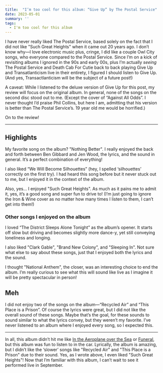 ```yaml
---
title:  "I’m too cool for this album: “Give Up” by The Postal Service"
date: 2023-05-01
summary: ''
tags:
  - I'm too cool for this album
---
```

I have never really liked The Postal Service, based solely on the fact that I did not like "Such Great Heights" when it came out 20 years ago. I don’t know why—I love electronic music plus, cringe, I did like a couple Owl City songs, who everyone compared to the Postal Service. Since I’m on a kick of revisiting albums I ignored in the 90s and early 00s, plus I’m actually *seeing* The Postal Service and Death Cab For Cutie back to back playing Give Up and Transatlanticism live in their entirety, I figured I should listen to Give Up. (And yes, Transactlanticism will be the subject of a future post!)

A caveat: While I listened to the deluxe version of Give Up for this post, my review will focus on the original album. In general, none of the songs on the second disc stood out to me. (Except the cover of “Against All Odds”. I never thought I’d praise Phil Collins, but here I am, admitting that his version is better than The Postal Service’s. 19 year old me would be horrified.)

On to the review!

***

## Highlights
My favorite song on the album? "Nothing Better". I really enjoyed the back and forth between Ben Gibbard and Jen Wood, the lyrics, and the sound in general. It’s a perfect combination of everything!

I also liked “We Will Become Silhouettes” (hey, I spelled ‘silhouettes’ correctly on the first try). I had heard this song before but it never stuck out to me, but I enjoyed it in the context of the album.

Also, yes… I enjoyed "Such Great Heights". As much as it pains me to admit it, yes, it’s a good song and super fun to drive to! (I’m just going to ignore the Iron & Wine cover as no matter how many times I listen to them, I can’t get into them!)

### Other songs I enjoyed on the album

I loved “The District Sleeps Alone Tonight” as the album’s opener. It starts off slow but driving and becomes slightly more dance-y, yet still conveying loneliness and longing. 

I also liked "Clark Gable", "Brand New Colony", and "Sleeping In".  Not sure what else to say about these songs, just that I enjoyed both the lyrics and the sound.

I thought "National Anthem", the closer, was an interesting choice to end the album. I’m really curious to see what this will sound like live as I imagine it will be pretty spectacular in person!

## Meh
I did not enjoy two of the songs on the album—“Recycled Air” and “This Place is a Prison”. Of course the lyrics were great, but I did not like the overall sound of these songs. Maybe that’s the goal, for these sounds to sound similar to what the lyrics convey, but they weren’t my favorite. I’ve never listened to an album where I enjoyed every song, so I expected this.

***

In all, this album didn’t hit me like [In the Aeroplane over the Sea](/im-too-cool-for-this-album-in-the-aeroplane-over-the-sea-by-neutral-milk-hotel/) or [Funeral](/im-too-cool-for-this-album-funeral-by-arcade-fire/), but this album was fun to listen to in the car. Lyrically, the album is amazing, but I didn’t like the ‘slower’ songs like "Recycled Air" and "This Place is a Prison" due to their sound. Yes, as I wrote above, I even liked "Such Great Heights"! Now that I’m familiar with this album, I can’t wait to see it performed live in September. 
